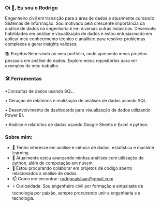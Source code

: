 
### Oi 👋, Eu sou o Rodrigo
  
Engenheiro civil em transição para a área de dados e atualmente cursando Sistemas de Informação. Sou motivado pela crescente importância da análise de dados na engenharia e em diversas outras indústrias. Desenvolvi habilidades em análise e visualização de dados e estou entusiasmado em aplicar meu conhecimento técnico e analítico para resolver problemas complexos e gerar insights valiosos.

📚 Projetos
Bem-vindo ao meu portfólio, onde apresento meus projetos pessoais em análise de dados. Explore meus repositórios para ver exemplos do meu trabalho.

### 🛠️ Ferramentas

•Consultas de dados usando SQL.

• Geração de relatórios e realização de análises de dados  usando SQL.

• Desenvolvimento de dashboards para visualização de dados utilizando Power BI.

• Análise e relatórios de dados usando Google Sheets e Excel e python.

### Sobre mim:

- 👀 Tenho interesse em análise e ciência de dados, estatística e machine learning.
- 🌱 Atualmente estou avançando minhas análises com utilização de python, além de computação em nuvem.
- 💞️ Estou procurando colaborar em projetos de código aberto relacionados à análise de dados.
- 📫 Como me encontrar: rodrigoaislaan@gmail.com
- ⚡ Curiosidade: Sou engenheiro civil por formação e entusiasta de tecnologia por paixão, sempre procurando unir a engenharia e a tecnologia.

<!---
RodrigoAislan/RodrigoAislan is a ✨ special ✨ repository because its `README.md` (this file) appears on your GitHub profile.
You can click the Preview link to take a look at your changes.
--->
